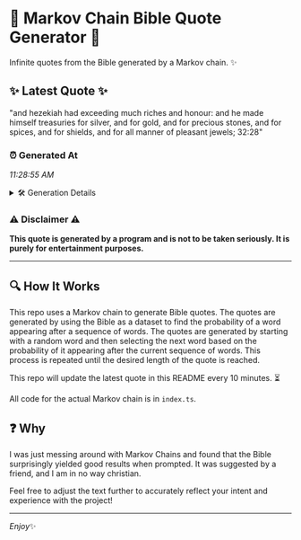 # 📖 Markov Chain Bible Quote Generator 📖

Infinite quotes from the Bible generated by a Markov chain. ✨

## ✨ Latest Quote ✨
"and hezekiah had exceeding much riches and honour: and he made himself treasuries for silver, and for gold, and for precious stones, and for spices, and for shields, and for all manner of pleasant jewels; 32:28"

### ⏰ Generated At
*11:28:55 AM*

<details>
    <summary>🛠️ Generation Details</summary>
    <p>
        <strong>🌱 Seed:</strong> and<br>
        <strong>🔄 Iterations:</strong> 35<br>
        <strong>📜 Context History:</strong><br>[ and ]: hezekiah<br>[ and, hezekiah ]: had<br>[ and, hezekiah, had ]: exceeding<br>[ and, hezekiah, had, exceeding ]: much<br>[ and, hezekiah, had, exceeding, much ]: riches<br>[ and, hezekiah, had, exceeding, much, riches ]: and<br>[ hezekiah, had, exceeding, much, riches, and ]: honour:<br>[ had, exceeding, much, riches, and, honour: ]: and<br>[ exceeding, much, riches, and, honour:, and ]: he<br>[ much, riches, and, honour:, and, he ]: made<br>[ riches, and, honour:, and, he, made ]: himself<br>[ and, honour:, and, he, made, himself ]: treasuries<br>[ honour:, and, he, made, himself, treasuries ]: for<br>[ and, he, made, himself, treasuries, for ]: silver,<br>[ he, made, himself, treasuries, for, silver, ]: and<br>[ made, himself, treasuries, for, silver,, and ]: for<br>[ himself, treasuries, for, silver,, and, for ]: gold,<br>[ treasuries, for, silver,, and, for, gold, ]: and<br>[ for, silver,, and, for, gold,, and ]: for<br>[ silver,, and, for, gold,, and, for ]: precious<br>[ and, for, gold,, and, for, precious ]: stones,<br>[ for, gold,, and, for, precious, stones, ]: and<br>[ gold,, and, for, precious, stones,, and ]: for<br>[ and, for, precious, stones,, and, for ]: spices,<br>[ for, precious, stones,, and, for, spices, ]: and<br>[ precious, stones,, and, for, spices,, and ]: for<br>[ stones,, and, for, spices,, and, for ]: shields,<br>[ and, for, spices,, and, for, shields, ]: and<br>[ for, spices,, and, for, shields,, and ]: for<br>[ spices,, and, for, shields,, and, for ]: all<br>[ and, for, shields,, and, for, all ]: manner<br>[ for, shields,, and, for, all, manner ]: of<br>[ shields,, and, for, all, manner, of ]: pleasant<br>[ and, for, all, manner, of, pleasant ]: jewels;<br>[ for, all, manner, of, pleasant, jewels; ]: 32:28<br>
    </p>
</details>

### ⚠️ Disclaimer ⚠️
**This quote is generated by a program and is not to be taken seriously. It is purely for entertainment purposes.**

---

## 🔍 How It Works

This repo uses a Markov chain to generate Bible quotes. The quotes are generated by using the Bible as a dataset to find the probability of a word appearing after a sequence of words. The quotes are generated by starting with a random word and then selecting the next word based on the probability of it appearing after the current sequence of words. This process is repeated until the desired length of the quote is reached.

This repo will update the latest quote in this README every 10 minutes. ⏳

All code for the actual Markov chain is in `index.ts`.

## ❓ Why

I was just messing around with Markov Chains and found that the Bible surprisingly yielded good results when prompted. 
It was suggested by a friend, and I am in no way christian.

Feel free to adjust the text further to accurately reflect your intent and experience with the project!

---

*Enjoy*✨

